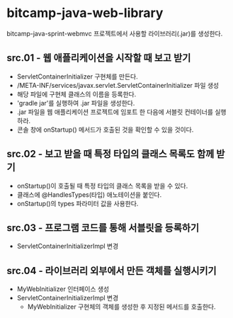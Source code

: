 # bitcamp-java-web-library
bitcamp-java-sprint-webmvc 프로젝트에서 사용할 라이브러리(.jar)를 생성한다.

## src.01 - 웹 애플리케이션을 시작할 때 보고 받기

- ServletContainerInitializer 구현체를 만든다.
- /META-INF/services/javax.servlet.ServletContainerInitializer 파일 생성
- 해당 파일에 구현체 클래스의 이름을 등록한다.
- 'gradle jar'를 실행하여 .jar 파일을 생성한다.
- .jar 파일을 웹 애플리케이션 프로젝트에 임포트 한 다음에 서블릿 컨테이너를 실행하라.
- 콘솔 창에 onStartup() 메서드가 호출된 것을 확인할 수 있을 것이다.

## src.02 - 보고 받을 때 특정 타입의 클래스 목록도 함께 받기

- onStartup()이 호출될 때 특정 타입의 클래스 목록을 받을 수 있다.
- 클래스에 @HandlesTypes(타입) 애노테이션을 붙인다.
- onStartup()의 types 파라미터 값을 사용한다.

## src.03 - 프로그램 코드를 통해 서블릿을 등록하기

- ServletContainerInitializerImpl 변경

## src.04 - 라이브러리 외부에서 만든 객체를 실행시키기

- MyWebInitializer 인터페이스 생성
- ServletContainerInitializerImpl 변경
  - MyWebInitializer 구현체의 객체를 생성한 후 지정된 메서드를 호출한다.